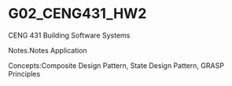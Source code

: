 # G02_CENG431_HW2
CENG 431 Building Software Systems

Notes.Notes Application

Concepts:Composite Design Pattern, State Design Pattern, GRASP Principles
